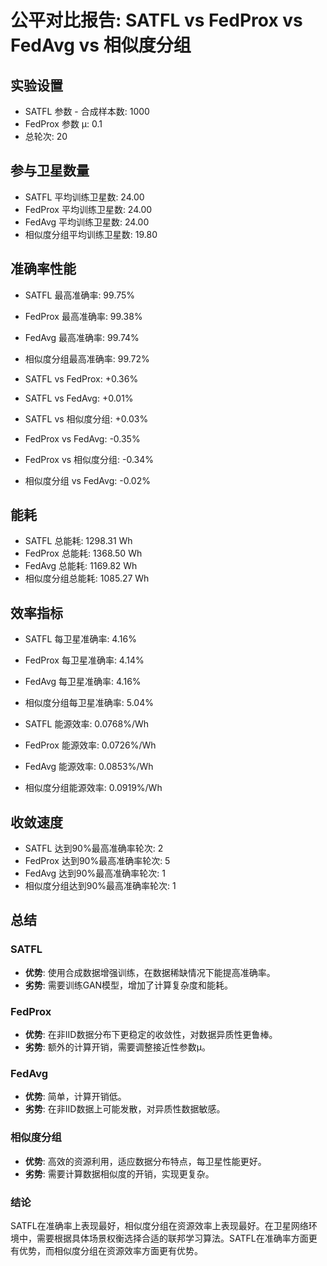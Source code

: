 # 公平对比报告: SATFL vs FedProx vs FedAvg vs 相似度分组

## 实验设置
- SATFL 参数 - 合成样本数: 1000
- FedProx 参数 μ: 0.1
- 总轮次: 20

## 参与卫星数量
- SATFL 平均训练卫星数: 24.00
- FedProx 平均训练卫星数: 24.00
- FedAvg 平均训练卫星数: 24.00
- 相似度分组平均训练卫星数: 19.80

## 准确率性能
- SATFL 最高准确率: 99.75%
- FedProx 最高准确率: 99.38%
- FedAvg 最高准确率: 99.74%
- 相似度分组最高准确率: 99.72%

- SATFL vs FedProx: +0.36%
- SATFL vs FedAvg: +0.01%
- SATFL vs 相似度分组: +0.03%
- FedProx vs FedAvg: -0.35%
- FedProx vs 相似度分组: -0.34%
- 相似度分组 vs FedAvg: -0.02%

## 能耗
- SATFL 总能耗: 1298.31 Wh
- FedProx 总能耗: 1368.50 Wh
- FedAvg 总能耗: 1169.82 Wh
- 相似度分组总能耗: 1085.27 Wh

## 效率指标
- SATFL 每卫星准确率: 4.16%
- FedProx 每卫星准确率: 4.14%
- FedAvg 每卫星准确率: 4.16%
- 相似度分组每卫星准确率: 5.04%

- SATFL 能源效率: 0.0768%/Wh
- FedProx 能源效率: 0.0726%/Wh
- FedAvg 能源效率: 0.0853%/Wh
- 相似度分组能源效率: 0.0919%/Wh

## 收敛速度
- SATFL 达到90%最高准确率轮次: 2
- FedProx 达到90%最高准确率轮次: 5
- FedAvg 达到90%最高准确率轮次: 1
- 相似度分组达到90%最高准确率轮次: 1

## 总结
### SATFL
- **优势**: 使用合成数据增强训练，在数据稀缺情况下能提高准确率。
- **劣势**: 需要训练GAN模型，增加了计算复杂度和能耗。

### FedProx
- **优势**: 在非IID数据分布下更稳定的收敛性，对数据异质性更鲁棒。
- **劣势**: 额外的计算开销，需要调整接近性参数μ。

### FedAvg
- **优势**: 简单，计算开销低。
- **劣势**: 在非IID数据上可能发散，对异质性数据敏感。

### 相似度分组
- **优势**: 高效的资源利用，适应数据分布特点，每卫星性能更好。
- **劣势**: 需要计算数据相似度的开销，实现更复杂。

### 结论
SATFL在准确率上表现最好，相似度分组在资源效率上表现最好。在卫星网络环境中，需要根据具体场景权衡选择合适的联邦学习算法。SATFL在准确率方面更有优势，而相似度分组在资源效率方面更有优势。
